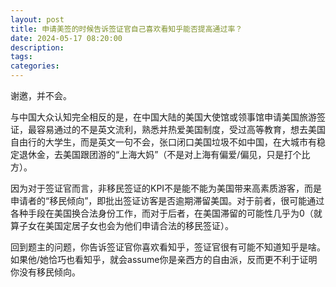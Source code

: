 ```yaml
---
layout: post
title: 申请美签的时候告诉签证官自己喜欢看知乎能否提高通过率？
date: 2024-05-17 08:20:00
description:
tags: 
categories:
---
```


谢邀，并不会。

与中国大众认知完全相反的是，在中国大陆的美国大使馆或领事馆申请美国旅游签证，最容易通过的不是英文流利，熟悉并热爱美国制度，受过高等教育，想去美国自由行的大学生，而是英文一句不会，张口闭口美国垃圾不如中国，在大城市有稳定退休金，去美国跟团游的“上海大妈”（不是对上海有偏爱/偏见，只是打个比方）。

因为对于签证官而言，非移民签证的KPI不是能不能为美国带来高素质游客，而是申请者的“移民倾向”，即批出签证访客是否逾期滞留美国。对于前者，很可能通过各种手段在美国换合法身份工作，而对于后者，在美国滞留的可能性几乎为0（就算子女在美国定居子女也会为他们申请合法的移民签证）。

回到题主的问题，你告诉签证官你喜欢看知乎，签证官很有可能不知道知乎是啥。如果他/她恰巧也看知乎，就会assume你是亲西方的自由派，反而更不利于证明你没有移民倾向。